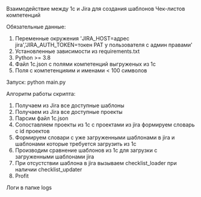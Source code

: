 Взаимодействие между 1с и Jira для создания шаблонов Чек-листов компетенций

Обязательные данные:
1. Переменные окружения 'JIRA_HOST=адрес jira','JIRA_AUTH_TOKEN=токен PAT у пользователя с админ правами'
2. Установленные зависимости из requirements.txt
3. Python >= 3.8
4. Файл 1с.json с полями компетенций выгруженых из 1с
5. Поля с компетенцияим и именами < 100 символов

Запуск:
  python main.py

Алгоритм работы скрипта:
1. Получаем из Jira все доступные шаблоны
2. Получаем из Jira все доступные проекты 
3. Парсим файл 1c.json
4. Сопоставляем проекты из 1с с проектами из jira формируем словарь с id проектов
5. Формируем словари с уже загруженными шаблонами в jira и шаблонами которые требуется загрузить из 1с
6. Производим сравнение шаблонов из 1с для загрузки с загруженными шаблонами jira
7. При отсустствии шаблона в jira вызываем checklist_loader при наличии checklist_updater
8. Profit

Логи в папке logs
